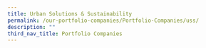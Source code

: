 ```yaml
---
title: Urban Solutions & Sustainability
permalink: /our-portfolio-companies/Portfolio-Companies/uss/
description: ""
third_nav_title: Portfolio Companies
---
```

<link rel="stylesheet" href="/sgds.css"/>
<div id="companies-result" style="display: flex; flex-wrap: wrap; padding: 10px">
</div>
<script src="/ussFilter.js"></script>
